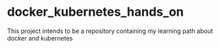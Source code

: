 # docker_kubernetes_hands_on
This project intends to be a repository containing my learning path about docker and kubernetes
